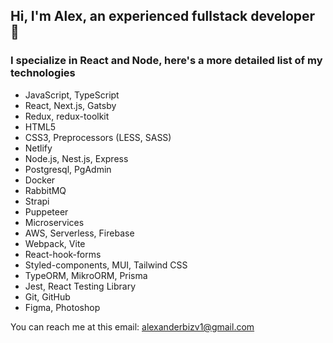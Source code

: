 ## Hi, I'm Alex, an experienced fullstack developer 👋
### I specialize in React and Node, here's a more detailed list of my technologies

- JavaScript, TypeScript
- React, Next.js, Gatsby
- Redux, redux-toolkit
- HTML5
- CSS3, Preprocessors (LESS, SASS)
- Netlify
- Node.js, Nest.js, Express
- Postgresql, PgAdmin
- Docker
- RabbitMQ
- Strapi
- Puppeteer
- Microservices
- AWS, Serverless, Firebase
- Webpack, Vite
- React-hook-forms
- Styled-components, MUI, Tailwind CSS
- TypeORM, MikroORM, Prisma
- Jest, React Testing Library
- Git, GitHub
- Figma, Photoshop

You can reach me at this email: alexanderbizv1@gmail.com
